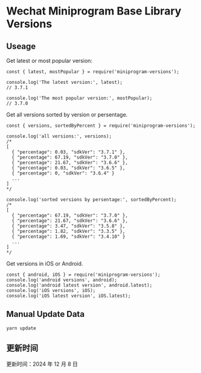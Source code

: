
# Wechat Miniprogram Base Library Versions

## Useage

Get latest or most popular version:

```;
const { latest, mostPopular } = require('miniprogram-versions');

console.log('The latest version:', latest);
// 3.7.1

console.log('The most popular version:', mostPopular);
// 3.7.0

```

Get all versions sorted by version or persentage.

```
const { versions, sortedByPercent } = require('miniprogram-versions');

console.log('all versions:', versions);
/*
[
  { "percentage": 0.03, "sdkVer": "3.7.1" },
  { "percentage": 67.19, "sdkVer": "3.7.0" },
  { "percentage": 21.67, "sdkVer": "3.6.6" },
  { "percentage": 0.03, "sdkVer": "3.6.5" },
  { "percentage": 0, "sdkVer": "3.6.4" }
  ...
]
*/

console.log('sorted versions by persentage:', sortedByPercent);
/*
[
  { "percentage": 67.19, "sdkVer": "3.7.0" },
  { "percentage": 21.67, "sdkVer": "3.6.6" },
  { "percentage": 3.47, "sdkVer": "3.5.8" },
  { "percentage": 1.82, "sdkVer": "3.3.5" },
  { "percentage": 1.69, "sdkVer": "3.4.10" }
  ...
]
*/
```

Get versions in iOS or Android.

```
const { android, iOS } = require('miniprogram-versions');
console.log('android versions', android);
console.log('android latest version', android.latest);
console.log('iOS versions', iOS);
console.log('iOS latest version', iOS.latest);
```

## Manual Update Data

```
yarn update
```

## 更新时间

更新时间：2024 年 12 月 8 日
